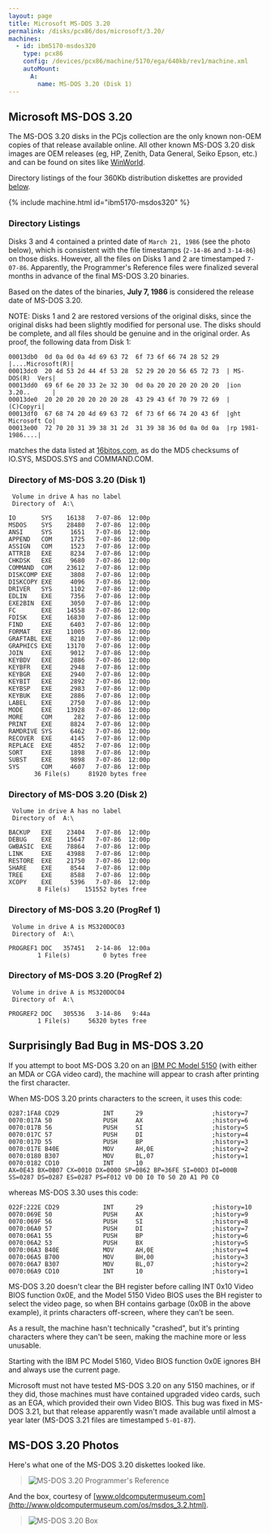 ```yaml
---
layout: page
title: Microsoft MS-DOS 3.20
permalink: /disks/pcx86/dos/microsoft/3.20/
machines:
  - id: ibm5170-msdos320
    type: pcx86
    config: /devices/pcx86/machine/5170/ega/640kb/rev1/machine.xml
    autoMount:
      A:
        name: MS-DOS 3.20 (Disk 1)
---
```


Microsoft MS-DOS 3.20
---------------------

The MS-DOS 3.20 disks in the PCjs collection are the only known non-OEM copies of that release
available online.  All other known MS-DOS 3.20 disk images are OEM releases (eg, HP, Zenith, Data General,
Seiko Epson, etc.) and can be found on sites like [WinWorld](https://winworldpc.com/product/ms-dos/320).

Directory listings of the four 360Kb distribution diskettes are provided [below](#directory-listings).

{% include machine.html id="ibm5170-msdos320" %}

### Directory Listings

Disks 3 and 4 contained a printed date of `March 21, 1986` (see the photo below), which is consistent with
the file timestamps (`2-14-86` and `3-14-86`) on those disks.  However, all the files on Disks 1 and 2 are
timestamped `7-07-86`.  Apparently, the Programmer's Reference files were finalized several months in advance
of the final MS-DOS 3.20 binaries.

Based on the dates of the binaries, **July 7, 1986** is considered the release date of MS-DOS 3.20.

NOTE: Disks 1 and 2 are restored versions of the original disks, since the original disks had been slightly
modified for personal use.  The disks should be complete, and all files should be genuine and in the original
order.  As proof, the following data from Disk 1:

	00013db0  0d 0a 0d 0a 4d 69 63 72  6f 73 6f 66 74 28 52 29  |....Microsoft(R)|
	00013dc0  20 4d 53 2d 44 4f 53 28  52 29 20 20 56 65 72 73  | MS-DOS(R)  Vers|
	00013dd0  69 6f 6e 20 33 2e 32 30  0d 0a 20 20 20 20 20 20  |ion 3.20..      |
	00013de0  20 20 20 20 20 20 20 28  43 29 43 6f 70 79 72 69  |       (C)Copyri|
	00013df0  67 68 74 20 4d 69 63 72  6f 73 6f 66 74 20 43 6f  |ght Microsoft Co|
	00013e00  72 70 20 31 39 38 31 2d  31 39 38 36 0d 0a 0d 0a  |rp 1981-1986....|

matches the data listed at [16bitos.com](http://16bitos.com/320ms.htm), as do the MD5 checksums of IO.SYS,
MSDOS.SYS and COMMAND.COM.

### Directory of MS-DOS 3.20 (Disk 1)

	 Volume in drive A has no label
	 Directory of  A:\
	
	IO       SYS    16138   7-07-86  12:00p
	MSDOS    SYS    28480   7-07-86  12:00p
	ANSI     SYS     1651   7-07-86  12:00p
	APPEND   COM     1725   7-07-86  12:00p
	ASSIGN   COM     1523   7-07-86  12:00p
	ATTRIB   EXE     8234   7-07-86  12:00p
	CHKDSK   EXE     9680   7-07-86  12:00p
	COMMAND  COM    23612   7-07-86  12:00p
	DISKCOMP EXE     3808   7-07-86  12:00p
	DISKCOPY EXE     4096   7-07-86  12:00p
	DRIVER   SYS     1102   7-07-86  12:00p
	EDLIN    EXE     7356   7-07-86  12:00p
	EXE2BIN  EXE     3050   7-07-86  12:00p
	FC       EXE    14558   7-07-86  12:00p
	FDISK    EXE    16830   7-07-86  12:00p
	FIND     EXE     6403   7-07-86  12:00p
	FORMAT   EXE    11005   7-07-86  12:00p
	GRAFTABL EXE     8210   7-07-86  12:00p
	GRAPHICS EXE    13170   7-07-86  12:00p
	JOIN     EXE     9012   7-07-86  12:00p
	KEYBDV   EXE     2886   7-07-86  12:00p
	KEYBFR   EXE     2948   7-07-86  12:00p
	KEYBGR   EXE     2940   7-07-86  12:00p
	KEYBIT   EXE     2892   7-07-86  12:00p
	KEYBSP   EXE     2983   7-07-86  12:00p
	KEYBUK   EXE     2886   7-07-86  12:00p
	LABEL    EXE     2750   7-07-86  12:00p
	MODE     EXE    13928   7-07-86  12:00p
	MORE     COM      282   7-07-86  12:00p
	PRINT    EXE     8824   7-07-86  12:00p
	RAMDRIVE SYS     6462   7-07-86  12:00p
	RECOVER  EXE     4145   7-07-86  12:00p
	REPLACE  EXE     4852   7-07-86  12:00p
	SORT     EXE     1898   7-07-86  12:00p
	SUBST    EXE     9898   7-07-86  12:00p
	SYS      COM     4607   7-07-86  12:00p
	       36 File(s)     81920 bytes free

### Directory of MS-DOS 3.20 (Disk 2)

	 Volume in drive A has no label
	 Directory of  A:\
	
	BACKUP   EXE    23404   7-07-86  12:00p
	DEBUG    EXE    15647   7-07-86  12:00p
	GWBASIC  EXE    78864   7-07-86  12:00p
	LINK     EXE    43988   7-07-86  12:00p
	RESTORE  EXE    21750   7-07-86  12:00p
	SHARE    EXE     8544   7-07-86  12:00p
	TREE     EXE     8588   7-07-86  12:00p
	XCOPY    EXE     5396   7-07-86  12:00p
	        8 File(s)    151552 bytes free

### Directory of MS-DOS 3.20 (ProgRef 1)

	 Volume in drive A is MS320DOC03 
	 Directory of  A:\
	
	PROGREF1 DOC   357451   2-14-86  12:00a
	        1 File(s)         0 bytes free

### Directory of MS-DOS 3.20 (ProgRef 2)

	 Volume in drive A is MS320DOC04 
	 Directory of  A:\
	
	PROGREF2 DOC   305536   3-14-86   9:44a
	        1 File(s)     56320 bytes free

Surprisingly Bad Bug in MS-DOS 3.20
-----------------------------------

If you attempt to boot MS-DOS 3.20 on an [IBM PC Model 5150](/devices/pcx86/machine/5150/cga/384kb/softkbd/) (with either
an MDA or CGA video card), the machine will appear to crash after printing the first character.

When MS-DOS 3.20 prints characters to the screen, it uses this code:

	0287:1FA8 CD29            INT      29                   ;history=7
	0070:017A 50              PUSH     AX                   ;history=6
	0070:017B 56              PUSH     SI                   ;history=5
	0070:017C 57              PUSH     DI                   ;history=4
	0070:017D 55              PUSH     BP                   ;history=3
	0070:017E B40E            MOV      AH,0E                ;history=2
	0070:0180 B307            MOV      BL,07                ;history=1
	0070:0182 CD10            INT      10
	AX=0E43 BX=0B07 CX=0010 DX=0000 SP=0862 BP=36FE SI=00D3 DI=000B 
	SS=0287 DS=0287 ES=0287 PS=F012 V0 D0 I0 T0 S0 Z0 A1 P0 C0 

whereas MS-DOS 3.30 uses this code:

	022F:222E CD29            INT      29                   ;history=10
	0070:069E 50              PUSH     AX                   ;history=9
	0070:069F 56              PUSH     SI                   ;history=8
	0070:06A0 57              PUSH     DI                   ;history=7
	0070:06A1 55              PUSH     BP                   ;history=6
	0070:06A2 53              PUSH     BX                   ;history=5
	0070:06A3 B40E            MOV      AH,0E                ;history=4
	0070:06A5 B700            MOV      BH,00                ;history=3
	0070:06A7 B307            MOV      BL,07                ;history=2
	0070:06A9 CD10            INT      10                   ;history=1

MS-DOS 3.20 doesn't clear the BH register before calling INT 0x10 Video BIOS function 0x0E, and the Model 5150 Video
BIOS uses the BH register to select the video page, so when BH contains garbage (0x0B in the above example), it prints
characters off-screen, where they can’t be seen.

As a result, the machine hasn't technically "crashed", but it's printing characters where they can't be seen, making
the machine more or less unusable.

Starting with the IBM PC Model 5160, Video BIOS function 0x0E ignores BH and always use the current page.

Microsoft must not have tested MS-DOS 3.20 on any 5150 machines, or if they did, those machines must have contained
upgraded video cards, such as an EGA, which provided their own Video BIOS.  This bug was fixed in MS-DOS 3.21,
but that release apparently wasn't made available until almost a year later (MS-DOS 3.21 files are timestamped
`5-01-87`).

MS-DOS 3.20 Photos
------------------

Here's what one of the MS-DOS 3.20 diskettes looked like.

> ![MS-DOS 3.20 Programmer's Reference](MSDOS320-DISK3-PROGREF1-thumb.jpg "link:MSDOS320-DISK3-PROGREF1.jpg:nogallery")

And the box, courtesy of [www.oldcomputermuseum.com](http://www.oldcomputermuseum.com/os/msdos_3.2.html).

> ![MS-DOS 3.20 Box](http://www.oldcomputermuseum.com/os/os_files/msdos_3.2.jpg)
